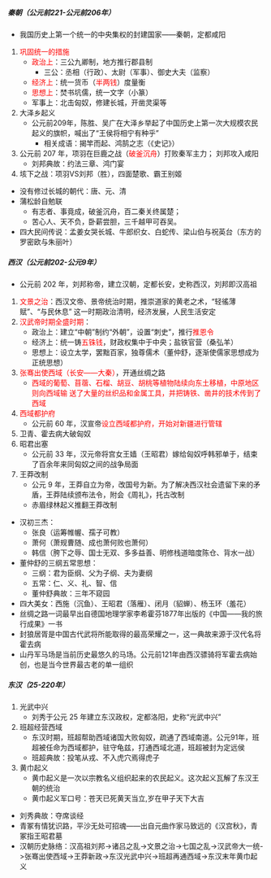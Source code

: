 ##### 秦朝（公元前221-公元前206年）

- 我国历史上第一个统一的中央集权的封建国家——秦朝，定都咸阳
1. <font color=red>巩固统一的措施</font>
   - <font color=red>政治上</font>：三公九卿制，地方推行郡县制
      - 三公：丞相（行政）、太尉（军事）、御史大夫（监察）
   - <font color=red>经济上</font>：统一货币（<font color=red>半两钱</font>）度量衡
   - <font color=red>思想上</font>：焚书坑儒，统一文字（小篆）
   - 军事上：北击匈奴，修建长城，开凿灵渠等
2. 大泽乡起义
   - 公元前209年，陈胜、吴广在大泽乡举起了中国历史上第一次大规模农民起义的旗帜，喊出了“王侯将相宁有种乎”
      - 相关成语：揭竿而起、鸿鹄之志（《史记》）
3. 公元前 207 年，项羽在巨鹿之战（<font color=red>破釜沉舟</font>）打败秦军主力； 刘邦攻入咸阳
   - 刘邦典故：约法三章、鸿门宴
4. 垓下之战：项羽VS刘邦（胜），四面楚歌、霸王别姬
- 没有修过长城的朝代：唐、元、清
- 蒲松龄自勉联
   - 有志者、事竟成，破釜沉舟，百二秦关终属楚；
   - 苦心人、天不负，卧薪尝胆，三千越甲可吞吴。
- 四大民间传说：孟姜女哭长城、牛郎织女、白蛇传、梁山伯与祝英台（东方的罗密欧与朱丽叶）

##### 西汉（公元前202-公元9年）

- 公元前 202 年，刘邦称帝，建立汉朝，定都长安，史称西汉，刘邦即汉高祖
1. <font color=red>文景之治</font>：西汉文帝、景帝统治时期，推崇道家的黄老之术，“轻徭薄赋”、“与民休息” 这一时期政治清明，经济发展，人民生活安定
2. <font color=red>汉武帝时期全盛时期</font>：
   - 政治上：建立“中朝”制约“外朝”，设置“刺史”，推行<font color=red>推恩令</font>
   - 经济上：统一铸<font color=red>五铢钱</font>，财政权集中于中央；盐铁官营（桑弘羊）
   - 思想上：设立太学，罢黜百家，独尊儒术（董仲舒，逐渐使儒家思想成为正统思想）
3. <font color=red>张骞出使西域（长安——大秦）</font>，开通丝绸之路
   - <font color=red>西域的葡萄、苜蓿、石榴、胡豆、胡桃等植物陆续向东土移植，中原地区则向西域输 送了大量的丝织品和金属工具，并把铸铁、凿井的技术传到了西域</font>
4. <font color=red>西域都护府</font>
   - 公元前 60 年，汉宣帝<font color=red>设立西域都护府，开始对新疆进行管辖</font>
5. 卫青、霍去病大破匈奴
6. 昭君出塞
   - 公元前 33 年，汉元帝将宫女王嫱（王昭君）嫁给匈奴呼韩邪单于，结束了百余年来同匈奴之间的战争局面
7. 王莽改制
   - 公元 9 年，王莽自立为帝，改国号为新。为了解决西汉社会遗留下来的矛盾，王莽陆续颁布法令，附会《周礼》，托古改制
   - 赤眉绿林起义推翻王莽改制
- 汉初三杰：
   - 张良（运筹帷幄、孺子可教）
   - 萧何（萧规曹随、成也萧何败也萧何）
   - 韩信（胯下之辱、国士无双、多多益善、明修栈道暗度陈仓、背水一战）
- 董仲舒的三纲五常思想：
   - 三纲：君为臣纲、父为子纲、夫为妻纲
   - 五常：仁、义、礼、智、信
   - 董仲舒典故：三年不窥园
- 四大美女：西施（沉鱼）、王昭君（落雁）、闭月（貂蝉）、杨玉环（羞花）
- 丝绸之路一词最早出自德国地理学家李希霍芬1877年出版的《中国——我的旅行成果》一书
- 封狼居胥是中国古代武将所能取得的最高荣耀之一，这一典故来源于汉代名将霍去病
- 山丹军马场是当前历史最悠久的马场。公元前121年由西汉骠骑将军霍去病始创，也是当今世界最古老的单一组织

##### 东汉（25-220年）

1. 光武中兴
   - 刘秀于公元 25 年建立东汉政权，定都洛阳，史称“光武中兴”
2. 班超经营西域
   - 东汉时期，班超帮助西域诸国大败匈奴，疏通了西域南道。公元91年，班超被任命为西域都护，驻守龟兹，打通西域北道，班超被封为定远侯
   - 班超典故：投笔从戎、不入虎穴焉得虎子
3. 黄巾起义
   - 黄巾起义是一次以宗教名义组织起来的农民起义。这次起义瓦解了东汉王朝的统治
   - 黄巾起义军口号：苍天已死黄天当立,岁在甲子天下大吉
- 刘秀典故：夺席谈经
- 青冢有情犹识路，平沙无处可招魂——出自元曲作家马致远的《汉宫秋》，青冢指王昭君墓
- 汉朝历史脉络：汉高祖刘邦->诸吕之乱->文景之治->七国之乱->汉武帝大一统->张骞出使西域->王莽新政->东汉光武中兴->班超再通西域->东汉末年黄巾起义